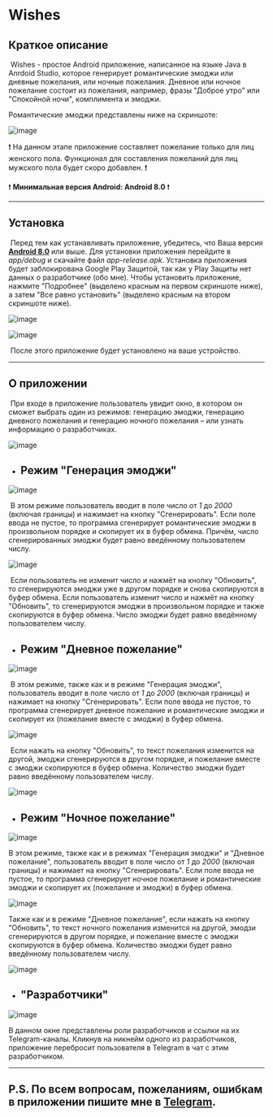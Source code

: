 # Wishes

## Краткое описание

​	Wishes - простое Android приложение, написанное на языке Java в Anrdoid Studio, которое генерирует романтические эмоджи или дневные пожелания, или ночные пожелания. Дневное или ночное пожелание состоит из пожелания, например, фразы "Доброе утро" или "Спокойной ночи", комплимента и эмоджи.

Романтические эмоджи представлены ниже на скриншоте:

![image](https://github.com/ImmortalIdiot/WishApp/assets/127626768/69711bdd-5864-47e1-a774-98e28b436976)

:exclamation: На данном этапе приложение составляет пожелание только для лиц женского пола. Функционал для составления пожеланий для лиц мужского пола будет скоро добавлен. :exclamation:

:exclamation: **Минимальная версия Android: Android 8.0** :exclamation:

___

## Установка

​	Перед тем как устанавливать приложение, убедитесь, что Ваша версия **<u>Android 8.0</u>** или выше. Для установки приложения перейдите в _app/debug_ и скачайте файл _app-release.apk_. Установка приложения будет заблокирована Google Play Защитой, так как у Play Защиты нет данных о разработчике (обо мне). Чтобы установить приложение, нажмите "Подробнее" (выделено красным на первом скриншоте ниже), а затем "Все равно установить" (выделено красным на втором скриншоте ниже).

![image](https://github.com/ImmortalIdiot/WishApp/assets/127626768/6532256c-52c7-480a-b618-9b51a0315229)

![image](https://github.com/ImmortalIdiot/WishApp/assets/127626768/def53650-b36d-4971-948e-5b3238fb224b)

​	После этого приложение будет установлено на ваше устройство.

___

## О приложении

​	При входе в приложение пользователь увидит окно, в котором он сможет выбрать один из режимов: генерацию эмоджи, генерацию дневного пожелания и генерацию ночного пожелания – или узнать информацию о разработчиках.

![image](https://github.com/ImmortalIdiot/WishApp/assets/127626768/8597e7c9-0db7-4860-99e2-4d1b88d0e661)

*  ## Режим "Генерация эмоджи"

![image](https://github.com/ImmortalIdiot/WishApp/assets/127626768/a12c1bee-7c34-403c-acf7-21cff6c41db0)

  ​	В этом режиме пользователь вводит в поле число от _1_ до _2000_ (включая границы) и нажимает на кнопку "Сгенерировать". Если поле ввода не пустое, то программа сгенерирует романтические эмоджи в произвольном порядке и скопирует их в буфер обмена. Причём, число сгенерированных эмоджи будет равно введённому пользователем числу.

  ![image](https://github.com/ImmortalIdiot/WishApp/assets/127626768/76ea948d-177d-4678-b78a-4bf0fd5d2b69)

​	Если пользователь не изменит число и нажмёт на кнопку "Обновить", то сгенерируются эмоджи уже в другом порядке и снова скопируются в буфер обмена. Если пользователь изменит число и нажмёт на кнопку "Обновить", то сгенерируются эмоджи в произвольном порядке и также скопируются в буфер обмена. Число эмоджи будет равно введённому пользователем числу.

* ## Режим "Дневное пожелание"

![image](https://github.com/ImmortalIdiot/WishApp/assets/127626768/7ca83796-83eb-479d-a4c9-2ca0cc04a102)

​  В этом режиме, также как и в режиме "Генерация эмоджи", пользователь вводит в поле число от _1_ до _2000_ (включая границы) и нажимает на кнопку "Сгенерировать". Если поле ввода не пустое, то программа сгенерирует дневное пожелание и романтические эмоджи и скопирует их (пожелание вместе с эмоджи) в буфер обмена.

  ![image](https://github.com/ImmortalIdiot/WishApp/assets/127626768/2318986c-67fa-4977-826e-5469af84981f)

​  Если нажать на кнопку "Обновить", то текст пожелания изменится на другой, эмоджи сгенерируются в другом порядке, и пожелание вместе с эмоджи скопируются в буфер обмена. Количество эмоджи будет равно введённому пользователем числу.

  ![image](https://github.com/ImmortalIdiot/WishApp/assets/127626768/485214fb-2873-47e4-b6b1-fe97ddf0138c)

* ## Режим "Ночное пожелание"

![image](https://github.com/ImmortalIdiot/WishApp/assets/127626768/036d2252-5e34-4152-925c-21b1bab104ae)

  В этом режиме, также как и в режимах "Генерация эмоджи" и "Дневное пожелание", пользователь вводит в поле число от _1_ до _2000_ (включая границы) и нажимает на кнопку "Сгенерировать". Если поле ввода не пустое, то программа сгенерирует ночное пожелание и романтические эмоджи и скопирует их (пожелание и эмоджи) в буфер обмена.

  ![image](https://github.com/ImmortalIdiot/WishApp/assets/127626768/5a97199c-3a15-4884-9b89-d2b536abad7a)

  Также как и в режиме "Дневное пожелание", если нажать на кнопку "Обновить", то текст ночного пожелания изменится на другой, эмодзи сгенерируются в другом порядке, и пожелание вместе с эмоджи скопируются в буфер обмена. Количество эмоджи будет равно введённому пользователем числу.

  ![image](https://github.com/ImmortalIdiot/WishApp/assets/127626768/984fe267-7246-49d8-887a-fc489e7bb310)

* ## "Разработчики"

![image](https://github.com/ImmortalIdiot/WishApp/assets/127626768/aa391a0b-e005-4b92-b276-74746054ec2e)

  В данном окне представлены роли разработчиков и ссылки на их Telegram-каналы. Кликнув на никнейм одного из разработчиков, приложение перебросит пользователя в Telegram в чат с этим разработчиком. 

___

## P.S. По всем вопросам, пожеланиям, ошибкам в приложении пишите мне в [Telegram](https://t.me/Immortal_Idiot).

